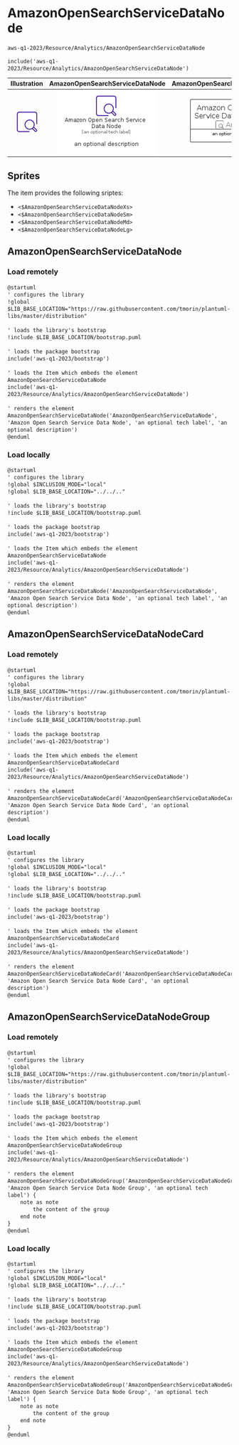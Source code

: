 # AmazonOpenSearchServiceDataNode


```text
aws-q1-2023/Resource/Analytics/AmazonOpenSearchServiceDataNode
```

```text
include('aws-q1-2023/Resource/Analytics/AmazonOpenSearchServiceDataNode')
```



| Illustration | AmazonOpenSearchServiceDataNode | AmazonOpenSearchServiceDataNodeCard | AmazonOpenSearchServiceDataNodeGroup |
| :---: | :---: | :---: | :---: |
| ![illustration for Illustration](../../../aws-q1-2023/Resource/Analytics/AmazonOpenSearchServiceDataNode.png) | ![illustration for AmazonOpenSearchServiceDataNode](../../../aws-q1-2023/Resource/Analytics/AmazonOpenSearchServiceDataNode.Local.png) | ![illustration for AmazonOpenSearchServiceDataNodeCard](../../../aws-q1-2023/Resource/Analytics/AmazonOpenSearchServiceDataNodeCard.Local.png) | ![illustration for AmazonOpenSearchServiceDataNodeGroup](../../../aws-q1-2023/Resource/Analytics/AmazonOpenSearchServiceDataNodeGroup.Local.png) |



## Sprites
The item provides the following sriptes:

- `<$AmazonOpenSearchServiceDataNodeXs>`
- `<$AmazonOpenSearchServiceDataNodeSm>`
- `<$AmazonOpenSearchServiceDataNodeMd>`
- `<$AmazonOpenSearchServiceDataNodeLg>`





## AmazonOpenSearchServiceDataNode

### Load remotely
```plantuml
@startuml
' configures the library
!global $LIB_BASE_LOCATION="https://raw.githubusercontent.com/tmorin/plantuml-libs/master/distribution"

' loads the library's bootstrap
!include $LIB_BASE_LOCATION/bootstrap.puml

' loads the package bootstrap
include('aws-q1-2023/bootstrap')

' loads the Item which embeds the element AmazonOpenSearchServiceDataNode
include('aws-q1-2023/Resource/Analytics/AmazonOpenSearchServiceDataNode')

' renders the element
AmazonOpenSearchServiceDataNode('AmazonOpenSearchServiceDataNode', 'Amazon Open Search Service Data Node', 'an optional tech label', 'an optional description')
@enduml
```

### Load locally
```plantuml
@startuml
' configures the library
!global $INCLUSION_MODE="local"
!global $LIB_BASE_LOCATION="../../.."

' loads the library's bootstrap
!include $LIB_BASE_LOCATION/bootstrap.puml

' loads the package bootstrap
include('aws-q1-2023/bootstrap')

' loads the Item which embeds the element AmazonOpenSearchServiceDataNode
include('aws-q1-2023/Resource/Analytics/AmazonOpenSearchServiceDataNode')

' renders the element
AmazonOpenSearchServiceDataNode('AmazonOpenSearchServiceDataNode', 'Amazon Open Search Service Data Node', 'an optional tech label', 'an optional description')
@enduml
```

## AmazonOpenSearchServiceDataNodeCard

### Load remotely
```plantuml
@startuml
' configures the library
!global $LIB_BASE_LOCATION="https://raw.githubusercontent.com/tmorin/plantuml-libs/master/distribution"

' loads the library's bootstrap
!include $LIB_BASE_LOCATION/bootstrap.puml

' loads the package bootstrap
include('aws-q1-2023/bootstrap')

' loads the Item which embeds the element AmazonOpenSearchServiceDataNodeCard
include('aws-q1-2023/Resource/Analytics/AmazonOpenSearchServiceDataNode')

' renders the element
AmazonOpenSearchServiceDataNodeCard('AmazonOpenSearchServiceDataNodeCard', 'Amazon Open Search Service Data Node Card', 'an optional description')
@enduml
```

### Load locally
```plantuml
@startuml
' configures the library
!global $INCLUSION_MODE="local"
!global $LIB_BASE_LOCATION="../../.."

' loads the library's bootstrap
!include $LIB_BASE_LOCATION/bootstrap.puml

' loads the package bootstrap
include('aws-q1-2023/bootstrap')

' loads the Item which embeds the element AmazonOpenSearchServiceDataNodeCard
include('aws-q1-2023/Resource/Analytics/AmazonOpenSearchServiceDataNode')

' renders the element
AmazonOpenSearchServiceDataNodeCard('AmazonOpenSearchServiceDataNodeCard', 'Amazon Open Search Service Data Node Card', 'an optional description')
@enduml
```

## AmazonOpenSearchServiceDataNodeGroup

### Load remotely
```plantuml
@startuml
' configures the library
!global $LIB_BASE_LOCATION="https://raw.githubusercontent.com/tmorin/plantuml-libs/master/distribution"

' loads the library's bootstrap
!include $LIB_BASE_LOCATION/bootstrap.puml

' loads the package bootstrap
include('aws-q1-2023/bootstrap')

' loads the Item which embeds the element AmazonOpenSearchServiceDataNodeGroup
include('aws-q1-2023/Resource/Analytics/AmazonOpenSearchServiceDataNode')

' renders the element
AmazonOpenSearchServiceDataNodeGroup('AmazonOpenSearchServiceDataNodeGroup', 'Amazon Open Search Service Data Node Group', 'an optional tech label') {
    note as note
        the content of the group
    end note
}
@enduml
```

### Load locally
```plantuml
@startuml
' configures the library
!global $INCLUSION_MODE="local"
!global $LIB_BASE_LOCATION="../../.."

' loads the library's bootstrap
!include $LIB_BASE_LOCATION/bootstrap.puml

' loads the package bootstrap
include('aws-q1-2023/bootstrap')

' loads the Item which embeds the element AmazonOpenSearchServiceDataNodeGroup
include('aws-q1-2023/Resource/Analytics/AmazonOpenSearchServiceDataNode')

' renders the element
AmazonOpenSearchServiceDataNodeGroup('AmazonOpenSearchServiceDataNodeGroup', 'Amazon Open Search Service Data Node Group', 'an optional tech label') {
    note as note
        the content of the group
    end note
}
@enduml
```

